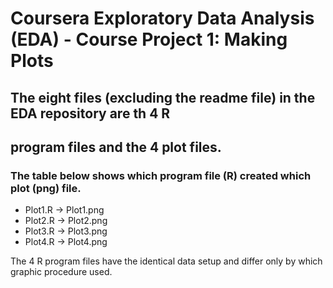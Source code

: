 # Coursera Exploratory Data Analysis (EDA) - Course Project 1:  Making Plots
## The eight files (excluding the readme file) in the EDA repository are th 4 R 
## program files and the 4 plot files.  

### The table below shows which program file (R) created which plot (png) file.
- Plot1.R -> Plot1.png
- Plot2.R -> Plot2.png
- Plot3.R -> Plot3.png
- Plot4.R -> Plot4.png

The 4 R program files have the identical data setup and differ only by which graphic procedure used.

